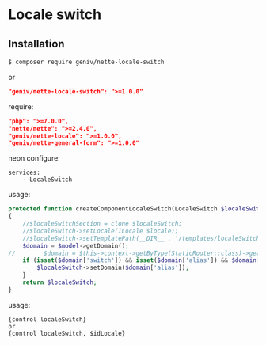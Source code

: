 Locale switch
=============

Installation
------------

```sh
$ composer require geniv/nette-locale-switch
```
or
```json
"geniv/nette-locale-switch": ">=1.0.0"
```

require:
```json
"php": ">=7.0.0",
"nette/nette": ">=2.4.0",
"geniv/nette-locale": ">=1.0.0",
"geniv/nette-general-form": ">=1.0.0"
```

neon configure:
```neon
services:
    - LocaleSwitch
```

usage:
```php
protected function createComponentLocaleSwitch(LocaleSwitch $localeSwitch, AliasRouter\Model $model)
{
    //$localeSwitchSection = clone $localeSwitch;
    //$localeSwitch->setLocale(ILocale $locale);
    //$localeSwitch->setTemplatePath(__DIR__ . '/templates/localeSwitch.latte');
    $domain = $model->getDomain();
//        $domain = $this->context->getByType(StaticRouter::class)->getDomain();
    if (isset($domain['switch']) && isset($domain['alias']) && $domain['switch']) {
        $localeSwitch->setDomain($domain['alias']);
    }
    return $localeSwitch;
}
```

usage:
```latte
{control localeSwitch}
or
{control localeSwitch, $idLocale}
```
